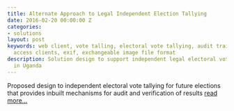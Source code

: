 ```yaml
---
title: Alternate Approach to Legal Independent Election Tallying
date: 2016-02-20 00:00:00 Z
categories:
- solutions
layout: post
keywords: web client, vote talling, electoral vote tallying, audit trails, multiple
  access clients, exif, exchangeable image file format
description: Solution design to support independent legal electoral vote tallying
  in Uganda
---
```


Proposed design to independent electoral vote tallying for future elections that provides inbuilt mechanisms for audit and verification of results <a href="http://ssmusoke.com/2016/02/20/alternate-approach-to-legal-independent-election-tallying/" target="_blank">read more...</a>